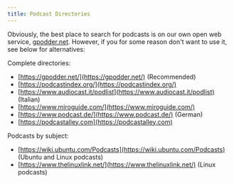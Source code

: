 ```yaml
---
title: Podcast Directories
---
```


Obviously, the best place to search for podcasts is on our own open web service, [gpodder.net](http://gpodder.net/). However, if you for some reason don't want to use it, see below for alternatives:

Complete directories:
* [https://gpodder.net/](https://gpodder.net/) (Recommended)
* [https://podcastindex.org/](https://podcastindex.org/)
* [https://www.audiocast.it/podlist](https://www.audiocast.it/podlist) (Italian)
* [https://www.miroguide.com/](https://www.miroguide.com/)
* [https://www.podcast.de/](https://www.podcast.de/) (German)
* [https://podcastalley.com](https://podcastalley.com)

Podcasts by subject:
* [https://wiki.ubuntu.com/Podcasts](https://wiki.ubuntu.com/Podcasts) (Ubuntu and Linux podcasts)
* [https://www.thelinuxlink.net/](https://www.thelinuxlink.net/) (Linux podcasts)

